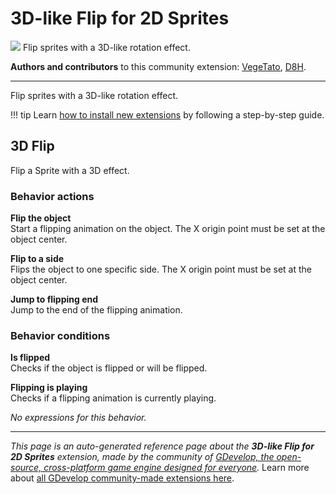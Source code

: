 # 3D-like Flip for 2D Sprites

<img src="https://resources.gdevelop-app.com/assets/Icons/flip-horizontal.svg" class="extension-icon"></img>
Flip sprites with a 3D-like rotation effect.

**Authors and contributors** to this community extension: [VegeTato](https://gd.games/VegeTato), [D8H](https://gd.games/D8H).

---

Flip sprites with a 3D-like rotation effect.

!!! tip
    Learn [how to install new extensions](/gdevelop5/extensions/search) by following a step-by-step guide.



## 3D Flip 

Flip a Sprite with a 3D effect. 

### Behavior actions

**Flip the object**  
Start a flipping animation on the object. The X origin point must be set at the object center.

**Flip to a side**  
Flips the object to one specific side. The X origin point must be set at the object center.

**Jump to flipping end**  
Jump to the end of the flipping animation.

### Behavior conditions

**Is flipped**  
Checks if the object is flipped or will be flipped.

**Flipping is playing**  
Checks if a flipping animation is currently playing.

_No expressions for this behavior._



---

*This page is an auto-generated reference page about the **3D-like Flip for 2D Sprites** extension, made by the community of [GDevelop, the open-source, cross-platform game engine designed for everyone](https://gdevelop.io/).* Learn more about [all GDevelop community-made extensions here](/gdevelop5/extensions).